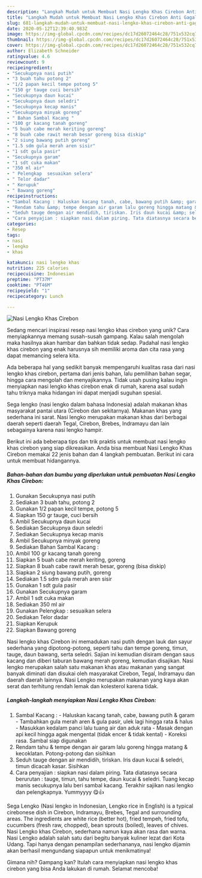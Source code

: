 ```yaml
---
description: "Langkah Mudah untuk Membuat Nasi Lengko Khas Cirebon Anti Gagal"
title: "Langkah Mudah untuk Membuat Nasi Lengko Khas Cirebon Anti Gagal"
slug: 681-langkah-mudah-untuk-membuat-nasi-lengko-khas-cirebon-anti-gagal
date: 2020-05-12T12:39:40.983Z
image: https://img-global.cpcdn.com/recipes/dc17d26072464c28/751x532cq70/nasi-lengko-khas-cirebon-foto-resep-utama.jpg
thumbnail: https://img-global.cpcdn.com/recipes/dc17d26072464c28/751x532cq70/nasi-lengko-khas-cirebon-foto-resep-utama.jpg
cover: https://img-global.cpcdn.com/recipes/dc17d26072464c28/751x532cq70/nasi-lengko-khas-cirebon-foto-resep-utama.jpg
author: Elizabeth Schneider
ratingvalue: 4.6
reviewcount: 9
recipeingredient:
- "Secukupnya nasi putih"
- "3 buah tahu potong 2"
- "1/2 papan kecil tempe potong 5"
- "150 gr tauge cuci bersih"
- "Secukupnya daun kucai"
- "Secukupnya daun seledri"
- "Secukupnya kecap manis"
- "Secukupnya minyak goreng"
- " Bahan Sambal Kacang "
- "100 gr kacang tanah goreng"
- "5 buah cabe merah keriting goreng"
- "8 buah cabe rawit merah besar goreng bisa diskip"
- "2 siung bawang putih goreng"
- "1.5 sdm gula merah aren sisir"
- "1 sdt gula pasir"
- "Secukupnya garam"
- "1 sdt cuka makan"
- "350 ml air"
- " Pelengkap  sesuaikan selera"
- " Telor dadar"
- " Kerupuk"
- " Bawang goreng"
recipeinstructions:
- "Sambal Kacang : Haluskan kacang tanah, cabe, bawang putih &amp; garam Tambahkan gula merah aren &amp; gula pasir, ulek lagi hingga rata &amp; halus Masukkan kedalam panci lalu tuang air dan aduk rata Masak dengan api kecil hingga agak mengental (tidak encer &amp; tidak kental) Koreksi rasa. Sambal siap digunakan"
- "Rendam tahu &amp; tempe dengan air garam lalu goreng hingga matang &amp; kecoklatan. Potong-potong dan sisihkan"
- "Seduh tauge dengan air mendidih, tiriskan. Iris daun kucai &amp; seledri, timun dicacah kasar. Sisihkan"
- "Cara penyajian : siapkan nasi dalam piring. Tata diatasnya secara berurutan : tauge, timun, tahu tempe, daun kucai &amp; seledri. Tuang kecap manis secukupnya lalu beri sambal kacang. Terakhir sajikan nasi lengko dan pelengkapnya. Yummyyyy 😋👍"
categories:
- Resep
tags:
- nasi
- lengko
- khas

katakunci: nasi lengko khas 
nutrition: 225 calories
recipecuisine: Indonesian
preptime: "PT37M"
cooktime: "PT46M"
recipeyield: "1"
recipecategory: Lunch

---
```



![Nasi Lengko Khas Cirebon](https://img-global.cpcdn.com/recipes/dc17d26072464c28/751x532cq70/nasi-lengko-khas-cirebon-foto-resep-utama.jpg)

Sedang mencari inspirasi resep nasi lengko khas cirebon yang unik? Cara menyiapkannya memang susah-susah gampang. Kalau salah mengolah maka hasilnya akan hambar dan bahkan tidak sedap. Padahal nasi lengko khas cirebon yang enak harusnya sih memiliki aroma dan cita rasa yang dapat memancing selera kita.

Ada beberapa hal yang sedikit banyak mempengaruhi kualitas rasa dari nasi lengko khas cirebon, pertama dari jenis bahan, lalu pemilihan bahan segar, hingga cara mengolah dan menyajikannya. Tidak usah pusing kalau ingin menyiapkan nasi lengko khas cirebon enak di rumah, karena asal sudah tahu triknya maka hidangan ini dapat menjadi suguhan spesial.

Sega lengko (nasi lengko dalam bahasa Indonesia) adalah makanan khas masyarakat pantai utara (Cirebon dan sekitarnya). Makanan khas yang sederhana ini sarat. Nasi lengko merupakan makanan khas dari berbagai daerah seperti daerah Tegal, Cirebon, Brebes, Indramayu dan lain sebagainya karena nasi lengko hampir.


Berikut ini ada beberapa tips dan trik praktis untuk membuat nasi lengko khas cirebon yang siap dikreasikan. Anda bisa membuat Nasi Lengko Khas Cirebon memakai 22 jenis bahan dan 4 langkah pembuatan. Berikut ini cara untuk membuat hidangannya.

<!--inarticleads1-->

##### Bahan-bahan dan bumbu yang diperlukan untuk pembuatan Nasi Lengko Khas Cirebon:

1. Gunakan Secukupnya nasi putih
1. Sediakan 3 buah tahu, potong 2
1. Gunakan 1/2 papan kecil tempe, potong 5
1. Siapkan 150 gr tauge, cuci bersih
1. Ambil Secukupnya daun kucai
1. Sediakan Secukupnya daun seledri
1. Sediakan Secukupnya kecap manis
1. Ambil Secukupnya minyak goreng
1. Sediakan  Bahan Sambal Kacang :
1. Ambil 100 gr kacang tanah goreng
1. Siapkan 5 buah cabe merah keriting, goreng
1. Siapkan 8 buah cabe rawit merah besar, goreng (bisa diskip)
1. Siapkan 2 siung bawang putih, goreng
1. Sediakan 1.5 sdm gula merah aren sisir
1. Gunakan 1 sdt gula pasir
1. Gunakan Secukupnya garam
1. Ambil 1 sdt cuka makan
1. Sediakan 350 ml air
1. Gunakan  Pelengkap : sesuaikan selera
1. Sediakan  Telor dadar
1. Siapkan  Kerupuk
1. Siapkan  Bawang goreng


Nasi lengko khas Cirebon ini memadukan nasi putih dengan lauk dan sayur sederhana yang dipotong-potong, seperti tahu dan tempe goreng, timun, tauge, daun bawang, serta seledri. Sajian ini kemudian disiram dengan saus kacang dan diberi taburan bawang merah goreng, kemudian disajikan. Nasi lengko merupakan salah satu makanan khas atau makanan yang sangat banyak diminati dan disukai oleh masyarakat Cirebon, Tegal, Indramayu dan daerah daerah lainnya. Nasi Lengko merupakan makanan yang kaya akan serat dan terhitung rendah lemak dan kolesterol karena tidak. 

<!--inarticleads2-->

##### Langkah-langkah menyiapkan Nasi Lengko Khas Cirebon:

1. Sambal Kacang : - Haluskan kacang tanah, cabe, bawang putih &amp; garam - Tambahkan gula merah aren &amp; gula pasir, ulek lagi hingga rata &amp; halus - Masukkan kedalam panci lalu tuang air dan aduk rata - Masak dengan api kecil hingga agak mengental (tidak encer &amp; tidak kental) - Koreksi rasa. Sambal siap digunakan
1. Rendam tahu &amp; tempe dengan air garam lalu goreng hingga matang &amp; kecoklatan. Potong-potong dan sisihkan
1. Seduh tauge dengan air mendidih, tiriskan. Iris daun kucai &amp; seledri, timun dicacah kasar. Sisihkan
1. Cara penyajian : siapkan nasi dalam piring. Tata diatasnya secara berurutan : tauge, timun, tahu tempe, daun kucai &amp; seledri. Tuang kecap manis secukupnya lalu beri sambal kacang. Terakhir sajikan nasi lengko dan pelengkapnya. Yummyyyy 😋👍


Sega Lengko (Nasi lengko in Indonesian, Lengko rice in English) is a typical cirebonese dish in Cirebon, Indramayu, Brebes, Tegal and surrounding areas. The ingredients are white rice (better hot), fried tempeh, fried tofu, cucumbers (fresh raw, chopped), bean sprouts (boiled), leaves of chives. Nasi Lengko khas Cirebon, sederhana namun kaya akan rasa dan warna. Nasi Lengko adalah salah satu dari begitu banyak kuliner lezat dari Kota Udang. Tapi hanya dengan penampilan sederhananya, nasi lengko dijamin akan berhasil mengundang siapapun untuk menikmatinya! 

Gimana nih? Gampang kan? Itulah cara menyiapkan nasi lengko khas cirebon yang bisa Anda lakukan di rumah. Selamat mencoba!
